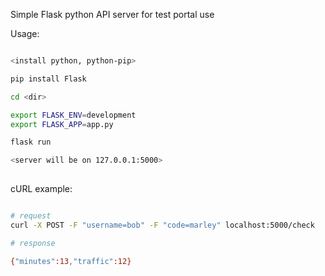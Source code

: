 
Simple Flask python API server for test portal use

Usage:

```bash

<install python, python-pip>

pip install Flask

cd <dir>

export FLASK_ENV=development
export FLASK_APP=app.py

flask run

<server will be on 127.0.0.1:5000>
 

```

cURL example:


```bash

# request
curl -X POST -F "username=bob" -F "code=marley" localhost:5000/check

# response

{"minutes":13,"traffic":12}


```
